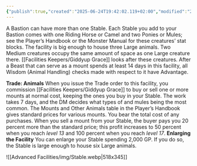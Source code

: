 ```yaml
---
{"publish":true,"created":"2025-06-24T19:42:02.119+02:00","modified":"2025-07-18T17:52:31.970+02:00","cssclasses":""}
---
```


A Bastion can have more than one Stable. Each Stable you add to your Bastion comes with one Riding Horse or Camel and two Ponies or Mules; see the Player’s Handbook or the Monster Manual for these creatures’ stat blocks. The facility is big enough to house three
Large animals. Two Medium creatures occupy the same amount of space as one Large creature there. [[Facilities Keepers/Giddyup Grace]] looks after these creatures. After a Beast that can serve as a mount spends at least 14 days in this facility, all Wisdom (Animal Handling) checks made with respect to it have Advantage.

**Trade: Animals** When you issue the Trade order to this facility, you commission [[Facilities Keepers/Giddyup Grace]] to buy or sell one or more mounts at normal cost, keeping the ones you buy in your Stable. The work takes 7 days, and the DM decides what types of and mules being the most common. The Mounts and Other Animals table in the Player’s Handbook gives standard prices for various mounts. You bear the total cost of any purchases. When you sell a mount from your Stable, the buyer pays you 20 percent more than the standard price; this profit increases to 50 percent when you reach *level 13* and 100 percent when you reach *level 17*.
**Enlarging the Facility** You can enlarge your Stable spending 2,000 GP. If you do so, the Stable is large enough to house six Large animals.

![[Advanced Facilities/img/Stable.webp|518x345]]